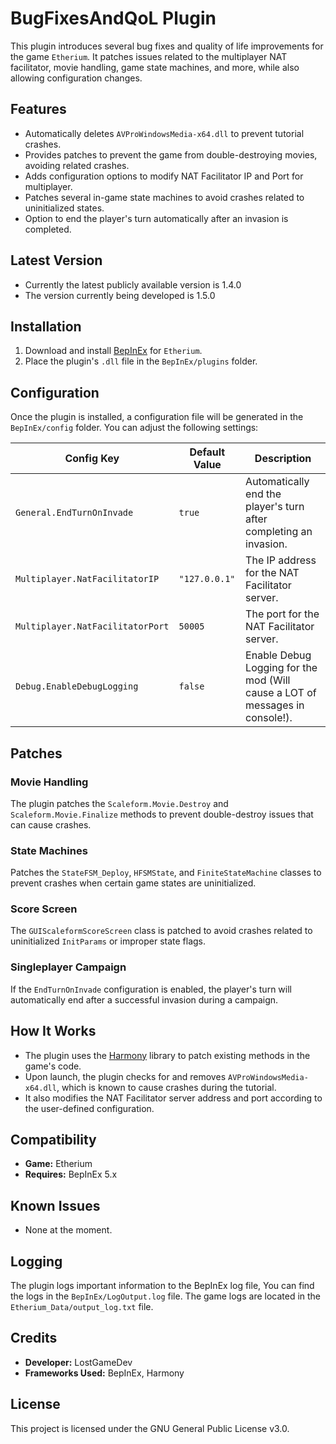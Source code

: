 # BugFixesAndQoL Plugin

This plugin introduces several bug fixes and quality of life improvements for the game `Etherium`. It patches issues related to the multiplayer NAT facilitator, movie handling, game state machines, and more, while also allowing configuration changes.

## Features

- Automatically deletes `AVProWindowsMedia-x64.dll` to prevent tutorial crashes.
- Provides patches to prevent the game from double-destroying movies, avoiding related crashes.
- Adds configuration options to modify NAT Facilitator IP and Port for multiplayer.
- Patches several in-game state machines to avoid crashes related to uninitialized states.
- Option to end the player's turn automatically after an invasion is completed.

## Latest Version
- Currently the latest publicly available version is 1.4.0
- The version currently being developed is 1.5.0

## Installation

1. Download and install [BepInEx](https://www.nexusmods.com/etherium/mods/1) for `Etherium`.
2. Place the plugin's `.dll` file in the `BepInEx/plugins` folder.

## Configuration

Once the plugin is installed, a configuration file will be generated in the `BepInEx/config` folder. You can adjust the following settings:

| Config Key             | Default Value | Description                                                                                  |
|------------------------|---------------|----------------------------------------------------------------------------------------------|
| `General.EndTurnOnInvade`        | `true`        | Automatically end the player's turn after completing an invasion.                  |
| `Multiplayer.NatFacilitatorIP`   | `"127.0.0.1"` | The IP address for the NAT Facilitator server.                                     |
| `Multiplayer.NatFacilitatorPort` | `50005`       | The port for the NAT Facilitator server.                                           |
| `Debug.EnableDebugLogging`       | `false`       | Enable Debug Logging for the mod (Will cause a LOT of messages in console!).       |

## Patches

### Movie Handling

The plugin patches the `Scaleform.Movie.Destroy` and `Scaleform.Movie.Finalize` methods to prevent double-destroy issues that can cause crashes. 

### State Machines

Patches the `StateFSM_Deploy`, `HFSMState`, and `FiniteStateMachine` classes to prevent crashes when certain game states are uninitialized. 

### Score Screen

The `GUIScaleformScoreScreen` class is patched to avoid crashes related to uninitialized `InitParams` or improper state flags.

### Singleplayer Campaign

If the `EndTurnOnInvade` configuration is enabled, the player's turn will automatically end after a successful invasion during a campaign.

## How It Works

- The plugin uses the [Harmony](https://harmony.pardeike.net/) library to patch existing methods in the game's code.
- Upon launch, the plugin checks for and removes `AVProWindowsMedia-x64.dll`, which is known to cause crashes during the tutorial.
- It also modifies the NAT Facilitator server address and port according to the user-defined configuration.

## Compatibility

- **Game:** Etherium
- **Requires:** BepInEx 5.x

## Known Issues

- None at the moment.

## Logging

The plugin logs important information to the BepInEx log file, You can find the logs in the `BepInEx/LogOutput.log` file.
The game logs are located in the `Etherium_Data/output_log.txt` file.

## Credits

- **Developer:** LostGameDev
- **Frameworks Used:** BepInEx, Harmony

## License

This project is licensed under the GNU General Public License v3.0.
